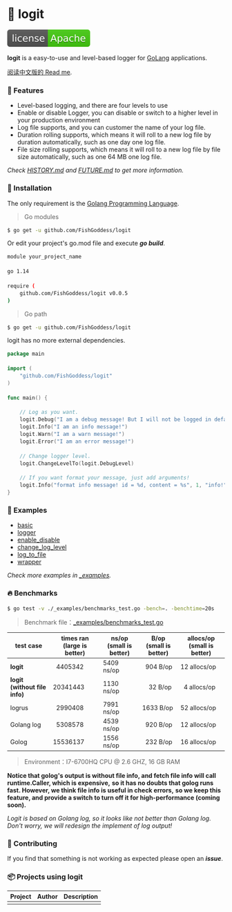 # 📝 logit

[![License](./license.svg)](https://www.apache.org/licenses/LICENSE-2.0.html)

**logit** is a easy-to-use and level-based logger for [GoLang](https://golang.org) applications.

[阅读中文版的 Read me](./README.md).

### 🥇 Features

* Level-based logging, and there are four levels to use
* Enable or disable Logger, you can disable or switch to a higher level in your production environment
* Log file supports, and you can customer the name of your log file.
* Duration rolling supports, which means it will roll to a new log file by duration automatically, such as one day one log file.
* File size rolling supports, which means it will roll to a new log file by file size automatically, such as one 64 MB one log file.

_Check [HISTORY.md](./HISTORY.md) and [FUTURE.md](./FUTURE.md) to get more information._

### 🚀 Installation

The only requirement is the [Golang Programming Language](https://golang.org).

> Go modules

```bash
$ go get -u github.com/FishGoddess/logit
```

Or edit your project's go.mod file and execute _**go build**_.

```bash
module your_project_name

go 1.14

require (
    github.com/FishGoddess/logit v0.0.5
)
```

> Go path

```bash
$ go get -u github.com/FishGoddess/logit
```

logit has no more external dependencies.

```go
package main

import (
    "github.com/FishGoddess/logit"
)

func main() {
    
    // Log as you want.
    logit.Debug("I am a debug message! But I will not be logged in default level!")
    logit.Info("I am an info message!")
    logit.Warn("I am a warn message!")
    logit.Error("I am an error message!")
    
    // Change logger level.
    logit.ChangeLevelTo(logit.DebugLevel)

    // If you want format your message, just add arguments!
    logit.Info("format info message! id = %d, content = %s", 1, "info!")
}
```

### 📖 Examples

* [basic](./_examples/basic.go)
* [logger](./_examples/logger.go)
* [enable_disable](./_examples/enable_disable.go)
* [change_log_level](./_examples/change_log_level.go)
* [log_to_file](./_examples/log_to_file.go)
* [wrapper](./_examples/wrapper.go)

_Check more examples in [_examples](./_examples)._

### 🔥 Benchmarks

```bash
$ go test -v ./_examples/benchmarks_test.go -bench=. -benchtime=20s
```

> Benchmark file：[_examples/benchmarks_test.go](./_examples/benchmarks_test.go)

| test case | times ran (large is better) |  ns/op (small is better) | B/op (small is better) | allocs/op (small is better) |
| -----------|--------|-------------|-------------|-------------|
| **logit** | &nbsp; 4405342 | 5409 ns/op | &nbsp; 904 B/op | 12 allocs/op |
| **logit (without file info)** | 20341443 | 1130 ns/op | &nbsp; &nbsp; 32 B/op | &nbsp; 4 allocs/op |
| logrus | &nbsp; 2990408 | 7991 ns/op | 1633 B/op | 52 allocs/op |
| Golang log | &nbsp; 5308578 | 4539 ns/op | &nbsp; 920 B/op | 12 allocs/op |
| Golog | 15536137 | 1556 ns/op | &nbsp; 232 B/op | 16 allocs/op |

> Environment：I7-6700HQ CPU @ 2.6 GHZ, 16 GB RAM

**Notice that golog's output is without file info, and fetch file info will call runtime.Caller, which is expensive,**
**so it has no doubts that golog runs fast. However, we think file info is useful in check errors,**
**so we keep this feature, and provide a switch to turn off it for high-performance (coming soon).**

_Logit is based on Golang log, so it looks like not better than Golang log. Don't worry, we will redesign the implement of log output!_

### 👥 Contributing

If you find that something is not working as expected please open an _**issue**_.

### 📦 Projects using logit

| Project | Author | Description |
| -----------|--------|-------------|
|  |  |  |

